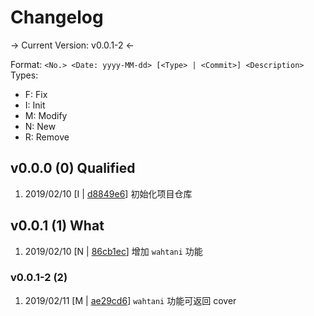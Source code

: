# Changelog

-> Current Version: v0.0.1-2 <-

Format: `<No.> <Date: yyyy-MM-dd> [<Type> | <Commit>] <Description>`
Types:
- F: Fix
- I: Init
- M: Modify
- N: New
- R: Remove

## v0.0.0 (0) Qualified
1. 2019/02/10 [I | [d8849e6](https://github.com/int100/botato.js/commit/d8849e6)] 初始化项目仓库

## v0.0.1 (1) What
1. 2019/02/10 [N | [86cb1ec](https://github.com/int100/botato.js/commit/86cb1ec)] 增加 `wahtani` 功能

### v0.0.1-2 (2)
1. 2019/02/11 [M | [ae29cd6](https://github.com/int100/botato.js/commit/ae29cd6)] `wahtani` 功能可返回 cover 